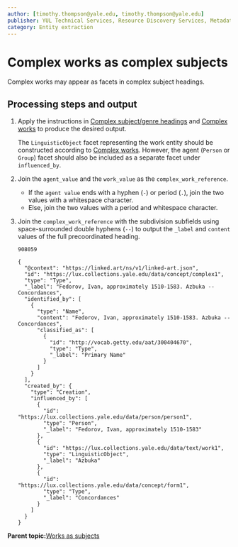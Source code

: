 ```yaml
---
author: [timothy.thompson@yale.edu, timothy.thompson@yale.edu]
publisher: YUL Technical Services, Resource Discovery Services, Metadata Services Unit
category: Entity extraction
---
```


# Complex works as complex subjects

Complex works may appear as facets in complex subject headings.

## Processing steps and output

1.  Apply the instructions in [Complex subject/genre headings](../concepts/complex_subject_headings.md) and [Complex works](../concepts/name_title_entries.md) to produce the desired output.

    The `LinguisticObject` facet representing the work entity should be constructed according to [Complex works](../concepts/name_title_entries.md). However, the agent \(`Person` or `Group`\) facet should also be included as a separate facet under `influenced_by`.

2.  Join the `agent_value` and the `work_value` as the `complex_work_reference`.

    -   If the `agent value` ends with a hyphen \(`-`\) or period \(`.`\), join the two values with a whitespace character.
    -   Else, join the two values with a period and whitespace character.
3.  Join the `complex_work_reference` with the subdivision subfields using space-surrounded double hyphens \(`--`\) to output the `_label` and `content` values of the full precoordinated heading.

    `908059`

    ```
    {
      "@context": "https://linked.art/ns/v1/linked-art.json",
      "id": "https://lux.collections.yale.edu/data/concept/complex1",
      "type": "Type",
      "_label": "Fedorov, Ivan, approximately 1510-1583. Azbuka -- Concordances",
      "identified_by": [
        {
          "type": "Name",
          "content": "Fedorov, Ivan, approximately 1510-1583. Azbuka -- Concordances",
          "classified_as": [
            {
              "id": "http://vocab.getty.edu/aat/300404670",
              "type": "Type",
              "_label": "Primary Name"
            }
          ]
        }
      ],
      "created_by": {
        "type": "Creation",
        "influenced_by": [
          {
            "id": "https://lux.collections.yale.edu/data/person/person1",
            "type": "Person",
            "_label": "Fedorov, Ivan, approximately 1510-1583"
          },
          {
            "id": "https://lux.collections.yale.edu/data/text/work1",
            "type": "LinguisticObject",
            "_label": "Azbuka"
          },
          {
            "id": "https://lux.collections.yale.edu/data/concept/form1",
            "type": "Type",
            "_label": "Concordances"
          }
        ]
      }
    }
    
    ```


**Parent topic:**[Works as subjects](../../tasks/name-title/works_as_subjects.md)

